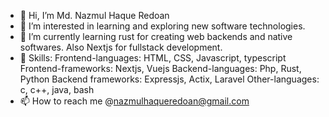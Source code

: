 - 👋 Hi, I’m Md. Nazmul Haque Redoan
- 👀 I’m interested in learning and exploring new software technologies.
- 🌱 I’m currently learning rust for creating web backends and native softwares. Also Nextjs for fullstack development.
- 💞️ Skills:
  Frontend-languages: HTML, CSS, Javascript, typescript
  Frontend-frameworks: Nextjs, Vuejs
  Backend-languages: Php, Rust, Python
  Backend frameworks: Expressjs, Actix, Laravel
  Other-languages: c, c++, java, bash
- 📫 How to reach me @nazmulhaqueredoan@gmail.com

<!---
codebyred/codebyred is a ✨ special ✨ repository because its `README.md` (this file) appears on your GitHub profile.
You can click the Preview link to take a look at your changes.
--->
